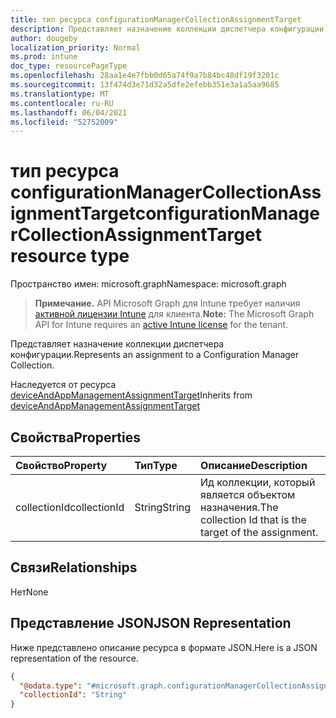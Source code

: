 ```yaml
---
title: тип ресурса configurationManagerCollectionAssignmentTarget
description: Представляет назначение коллекции диспетчера конфигурации.
author: dougeby
localization_priority: Normal
ms.prod: intune
doc_type: resourcePageType
ms.openlocfilehash: 28aa1e4e7fbb0d65a74f9a7b84bc48df19f3201c
ms.sourcegitcommit: 13f474d3e71d32a5dfe2efebb351e3a1a5aa9685
ms.translationtype: MT
ms.contentlocale: ru-RU
ms.lasthandoff: 06/04/2021
ms.locfileid: "52752009"
---
```

# <a name="configurationmanagercollectionassignmenttarget-resource-type"></a><span data-ttu-id="05dbe-103">тип ресурса configurationManagerCollectionAssignmentTarget</span><span class="sxs-lookup"><span data-stu-id="05dbe-103">configurationManagerCollectionAssignmentTarget resource type</span></span>

<span data-ttu-id="05dbe-104">Пространство имен: microsoft.graph</span><span class="sxs-lookup"><span data-stu-id="05dbe-104">Namespace: microsoft.graph</span></span>

> <span data-ttu-id="05dbe-105">**Примечание.** API Microsoft Graph для Intune требует наличия [активной лицензии Intune](https://go.microsoft.com/fwlink/?linkid=839381) для клиента.</span><span class="sxs-lookup"><span data-stu-id="05dbe-105">**Note:** The Microsoft Graph API for Intune requires an [active Intune license](https://go.microsoft.com/fwlink/?linkid=839381) for the tenant.</span></span>

<span data-ttu-id="05dbe-106">Представляет назначение коллекции диспетчера конфигурации.</span><span class="sxs-lookup"><span data-stu-id="05dbe-106">Represents an assignment to a Configuration Manager Collection.</span></span>


<span data-ttu-id="05dbe-107">Наследуется от ресурса [deviceAndAppManagementAssignmentTarget](../resources/intune-shared-deviceandappmanagementassignmenttarget.md)</span><span class="sxs-lookup"><span data-stu-id="05dbe-107">Inherits from [deviceAndAppManagementAssignmentTarget](../resources/intune-shared-deviceandappmanagementassignmenttarget.md)</span></span>

## <a name="properties"></a><span data-ttu-id="05dbe-108">Свойства</span><span class="sxs-lookup"><span data-stu-id="05dbe-108">Properties</span></span>
|<span data-ttu-id="05dbe-109">Свойство</span><span class="sxs-lookup"><span data-stu-id="05dbe-109">Property</span></span>|<span data-ttu-id="05dbe-110">Тип</span><span class="sxs-lookup"><span data-stu-id="05dbe-110">Type</span></span>|<span data-ttu-id="05dbe-111">Описание</span><span class="sxs-lookup"><span data-stu-id="05dbe-111">Description</span></span>|
|:---|:---|:---|
|<span data-ttu-id="05dbe-112">collectionId</span><span class="sxs-lookup"><span data-stu-id="05dbe-112">collectionId</span></span>|<span data-ttu-id="05dbe-113">String</span><span class="sxs-lookup"><span data-stu-id="05dbe-113">String</span></span>|<span data-ttu-id="05dbe-114">Ид коллекции, который является объектом назначения.</span><span class="sxs-lookup"><span data-stu-id="05dbe-114">The collection Id that is the target of the assignment.</span></span>|

## <a name="relationships"></a><span data-ttu-id="05dbe-115">Связи</span><span class="sxs-lookup"><span data-stu-id="05dbe-115">Relationships</span></span>
<span data-ttu-id="05dbe-116">Нет</span><span class="sxs-lookup"><span data-stu-id="05dbe-116">None</span></span>

## <a name="json-representation"></a><span data-ttu-id="05dbe-117">Представление JSON</span><span class="sxs-lookup"><span data-stu-id="05dbe-117">JSON Representation</span></span>
<span data-ttu-id="05dbe-118">Ниже представлено описание ресурса в формате JSON.</span><span class="sxs-lookup"><span data-stu-id="05dbe-118">Here is a JSON representation of the resource.</span></span>
<!-- {
  "blockType": "resource",
  "@odata.type": "microsoft.graph.configurationManagerCollectionAssignmentTarget"
}
-->
``` json
{
  "@odata.type": "#microsoft.graph.configurationManagerCollectionAssignmentTarget",
  "collectionId": "String"
}
```




